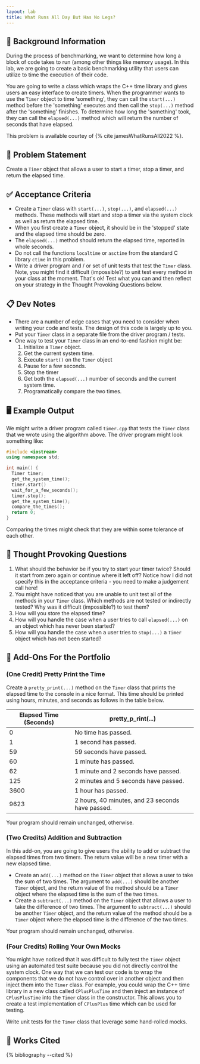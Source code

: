 ```yaml
---
layout: lab
title: What Runs All Day But Has No Legs?
---
```


## 🔖 Background Information

During the process of benchmarking, we want to determine how long a block of code takes to run (among other things like memory usage). In this lab, we are going to create a basic benchmarking utility that users can utilize to time the execution of their code.

You are going to write a class which wraps the C++ time library and gives users an easy interface to create timers. When the programmer wants to use the `Timer` object to time 'something', they can call the `start(...)` method before the 'something' executes and then call the `stop(...)` method after the 'something' finishes. To determine how long the 'something' took, they can call the `elapsed(...)` method which will return the number of seconds that have elapsed.

This problem is available courtey of {% cite jamesWhatRunsAll2022 %}.

## 🎯 Problem Statement

Create a `Timer` object that allows a user to start a timer, stop a timer, and return the elapsed time.

## ✅ Acceptance Criteria

* Create a `Timer` class with `start(...)`, `stop(...)`, and `elapsed(...)` methods. These methods will start and stop a timer via the system clock as well as return the elapsed time.
* When you first create a `Timer` object, it should be in the 'stopped' state and the elapsed time should be zero.
* The `elapsed(...)` method should return the elapsed time, reported in whole seconds.
* Do not call the functions `localtime` or `asctime` from the standard C library `ctime` in this problem.
* Write a driver program and / or set of unit tests that test the `Timer` class. Note, you might find it difficult (impossible?) to unit test every method in your class at the moment. That's ok! Test what you can and then reflect on your strategy in the Thought Provoking Questions below.

## 📋 Dev Notes

* There are a number of edge cases that you need to consider when writing your code and tests. The design of this code is largely up to you.
* Put your `Timer` class in a separate file from the driver program / tests.
* One way to test your `Timer` class in an end-to-end fashion might be:
  1. Initialize a `Timer` object.
  2. Get the current system time.
  3. Execute `start()` on the `Timer` object
  4. Pause for a few seconds.
  5. Stop the timer
  6. Get both the `elapsed(...)` number of seconds and the current system time.
  7. Programatically compare the two times.

## 🖥️ Example Output

We might write a driver program called `timer.cpp` that tests the `Timer` class that we wrote using the algorithm above. The driver program might look something like:

```cpp
#include <iostream>
using namespace std;

int main() {
  Timer timer;
  get_the_system_time();
  timer.start()
  wait_for_a_few_seconds();
  timer.stop();
  get_the_system_time();
  compare_the_times();
  return 0;
}
```

Comparing the times might check that they are within some tolerance of each other.

## 📝 Thought Provoking Questions

1. What should the behavior be if you try to start your timer twice? Should it start from zero again or continue where it left off? Notice how I did not specify this in the acceptance criteria - you need to make a judgement call here!
2. You might have noticed that you are unable to unit test all of the methods in your `Timer` class. Which methods are not tested or indirectly tested? Why was it difficult (impossible?) to test them?
3. How will you store the elapsed time?
4. How will you handle the case when a user tries to call `elapsed(...)` on an object which has never been started?
5. How will you handle the case when a user tries to `stop(...)` a `Timer` object which has not been started?

## 💼 Add-Ons For the Portfolio

### (One Credit) Pretty Print the Time

Create a `pretty_print(...)` method on the `Timer` class that prints the elapsed time to the console in a nice format. This time should be printed using hours, minutes, and seconds as follows in the table below.

| Elapsed Time (Seconds) | pretty_p_rint(...) |
|------------------------|------------------|
| 0 | No time has passed. |
| 1 | 1 second has passed. |
| 59 | 59 seconds have passed. |
| 60 | 1 minute has passed. |
| 62 | 1 minute and 2 seconds have passed. |
| 125 | 2 minutes and 5 seconds have passed. |
| 3600 | 1 hour has passed. |
| 9623 | 2 hours, 40 minutes, and 23 seconds have passed. |

Your program should remain unchanged, otherwise.

### (Two Credits) Addition and Subtraction

In this add-on, you are going to give users the ability to add or subtract the elapsed times from two timers. The return value will be a new timer with a new elapsed time.

* Create an `add(...)` method on the `Timer` object that allows a user to take the sum of two times. The argument to `add(...)` should be another `Timer` object, and the return value of the method should be a `Timer` object where the elapsed time is the sum of the two times.
* Create a `subtract(...)` method on the `Timer` object that allows a user to take the difference of two times. The argument to `subtract(...)` should be another `Timer` object, and the return value of the method should be a `Timer` object where the elapsed time is the difference of the two times.

Your program should remain unchanged, otherwise.

### (Four Credits) Rolling Your Own Mocks

You might have noticed that it was difficult to fully test the `Timer` object using an automated test suite because you did not directly control the system clock. One way that we can test our code is to wrap the components that we do not have control over in another object and then inject them into the `Timer` class. For example, you could wrap the C++ time library in a new class called `CPlusPlusTime` and then inject an instance of `CPlusPlusTime` into the `Timer` class in the constructor. This allows you to create a test implementation of `CPlusPlus` time which can be used for testing.

Write unit tests for the `Timer` class that leverage some hand-rolled mocks.

## 📘 Works Cited

{% bibliography --cited %}
